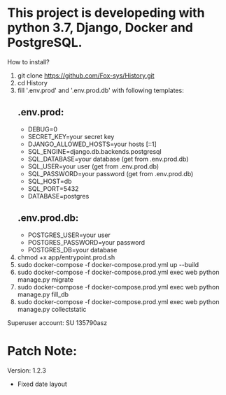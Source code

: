 # This project is developeding with python 3.7, Django, Docker and PostgreSQL.
How to install?
1) git clone https://github.com/Fox-sys/History.git
2) cd History
3) fill '.env.prod' and '.env.prod.db' with following templates: 
    ## .env.prod:
    - DEBUG=0
    - SECRET_KEY=your secret key
    - DJANGO_ALLOWED_HOSTS=your hosts [::1]
    - SQL_ENGINE=django.db.backends.postgresql
    - SQL_DATABASE=your database (get from .env.prod.db)
    - SQL_USER=your user (get from .env.prod.db)
    - SQL_PASSWORD=your password (get from .env.prod.db)
    - SQL_HOST=db
    - SQL_PORT=5432
    - DATABASE=postgres
    ## .env.prod.db:
    - POSTGRES_USER=your user
    - POSTGRES_PASSWORD=your password
    - POSTGRES_DB=your database
4) chmod +x app/entrypoint.prod.sh
5) sudo docker-compose -f docker-compose.prod.yml up --build
6) sudo docker-compose -f docker-compose.prod.yml exec web python manage.py migrate
7) sudo docker-compose -f docker-compose.prod.yml exec web python manage.py fill_db
8) sudo docker-compose -f docker-compose.prod.yml exec web python manage.py collectstatic

Superuser account: SU 135790asz

# Patch Note:
Version: 1.2.3

- Fixed date layout